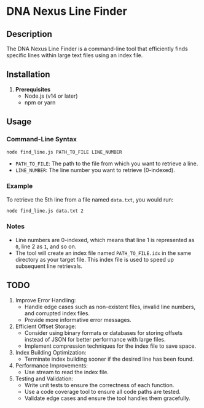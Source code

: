 # DNA Nexus Line Finder

## Description
The DNA Nexus Line Finder is a command-line tool that efficiently finds specific lines within large text files using an index file.

## Installation

1. **Prerequisites**
   - Node.js (v14 or later)
   - npm or yarn

## Usage

### Command-Line Syntax
```bash
node find_line.js PATH_TO_FILE LINE_NUMBER
```

- `PATH_TO_FILE`: The path to the file from which you want to retrieve a line.
- `LINE_NUMBER`: The line number you want to retrieve (0-indexed).

### Example
To retrieve the 5th line from a file named `data.txt`, you would run:
```bash
node find_line.js data.txt 2
```

### Notes
- Line numbers are 0-indexed, which means that line 1 is represented as `0`, line 2 as `1`, and so on.
- The tool will create an index file named `PATH_TO_FILE.idx` in the same directory as your target file. This index file is used to speed up subsequent line retrievals.

## TODO
1. Improve Error Handling:
    - Handle edge cases such as non-existent files, invalid line numbers, and corrupted index files.
    - Provide more informative error messages.
2. Efficient Offset Storage:
    - Consider using binary formats or databases for storing offsets instead of JSON for better performance with large files.
    - Implement compression techniques for the index file to save space.
3. Index Building Optimization:
    - Terminate index building sooner if the desired line has been found.
4. Performance Improvements:
    - Use stream to read the index file.
5. Testing and Validation:
    - Write unit tests to ensure the correctness of each function.
    - Use a code coverage tool to ensure all code paths are tested.
    - Validate edge cases and ensure the tool handles them gracefully.
